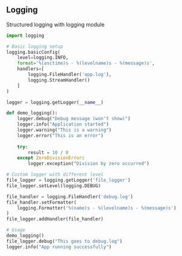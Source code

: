 <!-- METADATA
{
  "title": "Python Logging",
  "tags": [
    "python",
    "logging"
  ],
  "language": "python"
}
-->

## Logging
Structured logging with logging module
```python
import logging

# Basic logging setup
logging.basicConfig(
    level=logging.INFO,
    format='%(asctime)s - %(levelname)s - %(message)s',
    handlers=[
        logging.FileHandler('app.log'),
        logging.StreamHandler()
    ]
)

logger = logging.getLogger(__name__)

def demo_logging():
    logger.debug("Debug message (won't show)")
    logger.info("Application started")
    logger.warning("This is a warning")
    logger.error("This is an error")
    
    try:
        result = 10 / 0
    except ZeroDivisionError:
        logger.exception("Division by zero occurred")

# Custom logger with different level
file_logger = logging.getLogger('file_logger')
file_logger.setLevel(logging.DEBUG)

file_handler = logging.FileHandler('debug.log')
file_handler.setFormatter(
    logging.Formatter('%(name)s - %(levelname)s - %(message)s')
)
file_logger.addHandler(file_handler)

# Usage
demo_logging()
file_logger.debug("This goes to debug.log")
logger.info("App running successfully")
```